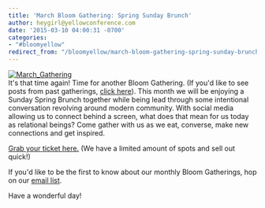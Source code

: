 ```yaml
---
title: 'March Bloom Gathering: Spring Sunday Brunch'
author: heygirl@yellowconference.com
date: '2015-03-10 04:00:31 -0700'
categories:
- "#bloomyellow"
redirect_from: "/bloomyellow/march-bloom-gathering-spring-sunday-brunch/"
---
```


[![March_Gathering](https://s3.amazonaws.com/yellow-files/blog/2015/03/March_Gathering.jpg)](https://s3.amazonaws.com/yellow-files/blog/2015/03/March_Gathering.jpg)  
It's that time again! Time for another Bloom Gathering. (If you'd like to see posts from past gatherings, [click here](http://yellowconference.com/?cat=41)). This month we will be enjoying a Sunday Spring Brunch together while being lead through some intentional conversation revolving around modern community. With social media allowing us to connect behind a screen, what does that mean for us today as relational beings? Come gather with us as we eat, converse, make new connections and get inspired.

[Grab your ticket here.](https://ti.to/yellowconference/march-bloom-gathering) (We have a limited amount of spots and sell out quick!)

If you'd like to be the first to know about our monthly Bloom Gatherings, hop on our [email list](http://yellowconference.us3.list-manage2.com/subscribe?u=3f8e45f74e0653e404965e2ef&id=7cb1ced4ff).

Have a wonderful day!
